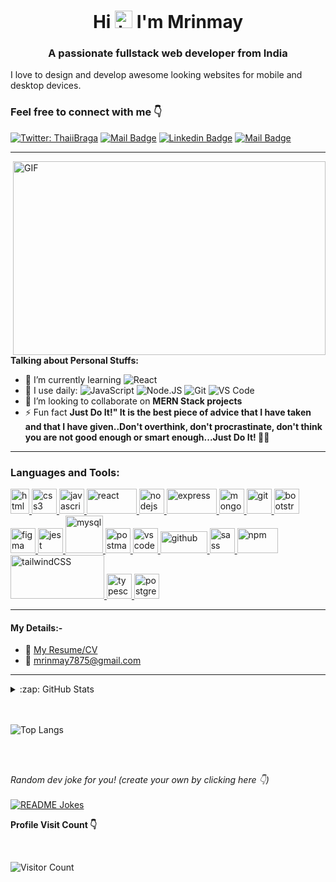 <h1 align="center">Hi  <img src="https://user-images.githubusercontent.com/1303154/88677602-1635ba80-d120-11ea-84d8-d263ba5fc3c0.gif" width="28px" alt="hi"> I'm Mrinmay</h1>
<h3 align="center">A passionate fullstack web  developer from India</h3>

I love to design and develop awesome looking websites for mobile and desktop devices.



<h3 >Feel free to connect with me 👇</h3>


[![Twitter: ThaiiBraga](https://img.shields.io/twitter/follow/iam_Mrinmay?style=social)](https://twitter.com/iam_Mrinmay)
[![Mail Badge](https://img.shields.io/badge/-MrinmaySantra-c0392b?style=flat&labelColor=c0392b&logo=gmail&logoColor=white)](mailto:mrinmay7875@gmail.com) [![Linkedin Badge](https://img.shields.io/badge/-MrinmaySantra-0e76a8?style=flat&labelColor=0e76a8&logo=linkedin&logoColor=white)](https://www.linkedin.com/in/mrinmay-santra/)  [![Mail Badge](https://img.shields.io/badge/-@MrinmaySantra-e84393?style=flat&labelColor=e84393&logo=instagram&logoColor=white)](https://www.instagram.com/mrinmay.santra1/)

  
<hr>

 
 <img align="right" alt="GIF" src="https://github.com/mrinmay-santra/mrinmay-santra/blob/main/code.gif?raw=true" width="500" height="310" /> 



**Talking about Personal Stuffs:**

- 🌱 I’m currently learning 
  ![React](https://img.shields.io/badge/-React-3b2e5a?style=plastic&logo=react)
- 🚀 I use daily:   ![JavaScript](https://img.shields.io/badge/-JavaScript-black?style=plastic&logo=javascript)
![Node.JS](https://img.shields.io/badge/-Node.JS-black?style=plastic&logo=Node.js)
  ![Git](https://img.shields.io/badge/-Git-black?style=plastic&logo=git)
  ![VS Code](https://img.shields.io/badge/-VS%20Code-007ACC?style=plastic&logo=visual-studio-code)
- 👯 I’m looking to collaborate on **MERN Stack projects**
- ⚡ Fun fact **Just Do It!" It is the best piece of advice that I have taken and that I have given..Don't overthink, don't procrastinate, don't think you are not good enough or smart enough...Just Do It! 💪💪**




<hr>

  


<h3 align="left">Languages and Tools:</h3>
<p align="left">  <a style="margin-right:20px, padding-left: 20px"  href="https://www.w3.org/html/" target="_blank"> <img src="https://www.vectorlogo.zone/logos/w3_html5/w3_html5-icon.svg" alt="html5" width="30" height="40"/> </a><a style="margin-right:20px, padding-left: 20px" href="https://www.w3schools.com/css/" target="_blank"> <img src="https://img.icons8.com/color/240/000000/css3.png" alt="css3" width="40" height="40"/> </a> <a style="margin-right:20px, padding-left: 20px"  href="https://developer.mozilla.org/en-US/docs/Web/JavaScript" target="_blank"> <img src="https://img.icons8.com/color/144/000000/javascript.png" alt="javascript" width="40" height="40"/> </a><a style="margin-right:20px, padding-left: 20px"  href="https://reactjs.org/" target="_blank"> <img src="https://www.vectorlogo.zone/logos/reactjs/reactjs-ar21.svg" alt="react" width="80" height="40"/> </a><a style="margin-right:20px, padding-left: 20px"  href="https://nodejs.org" target="_blank"> <img src="https://img.icons8.com/color/144/000000/nodejs.png" alt="nodejs" width="40" height="40"/> </a><a style="margin-right:20px, padding-left: 20px"  href="https://expressjs.com" target="_blank"> <img src="https://www.vectorlogo.zone/logos/expressjs/expressjs-ar21.svg" alt="express" width="80" height="40"/> </a><a style="margin-right:20px, padding-left: 20px"  href="https://www.mongodb.com/" target="_blank"> <img src="https://img.icons8.com/color/144/000000/mongodb.png" alt="mongodb" width="40" height="40"/> </a><a style="margin-right:20px, padding-left: 20px"  href="https://git-scm.com/" target="_blank"> <img src="https://www.vectorlogo.zone/logos/git-scm/git-scm-icon.svg" alt="git" width="40" height="40"/> </a><a style="margin-right:20px, padding-left: 20px"  href="https://getbootstrap.com" target="_blank"> <img src="https://img.icons8.com/color/144/000000/bootstrap.png" alt="bootstrap" width="40" height="40"/> </a><a style="margin-right:20px, padding-left: 20px"  href="https://www.figma.com/" target="_blank"> <img src="https://www.vectorlogo.zone/logos/figma/figma-icon.svg" alt="figma" width="40" height="40"/> </a><a style="margin-right:20px, padding-left: 20px"  href="https://jestjs.io" target="_blank"> <img src="https://www.vectorlogo.zone/logos/jestjsio/jestjsio-icon.svg" alt="jest" width="40" height="40"/> </a><a style="margin-right:20px, padding-left: 20px"  href="https://www.mysql.com/" target="_blank"> <img src="https://www.vectorlogo.zone/logos/mysql/mysql-official.svg" alt="mysql" width="60" height="60"/> </a><a style="margin-right:20px, padding-left: 20px"  href="https://postman.com" target="_blank"> <img src="https://www.vectorlogo.zone/logos/getpostman/getpostman-icon.svg" alt="postman" width="40" height="40"/> </a><a style="margin-right:20px, padding-left: 20px"  href="https://code.visualstudio.com/" target="_blank"> <img src="https://img.icons8.com/fluent/144/000000/visual-studio-code-2019.png" alt="vscode" width="40" height="40"/> </a><a style="margin-right:20px, padding-left: 20px"  href="https://github.com/" target="_blank"> <img src="https://www.vectorlogo.zone/logos/github/github-ar21.svg" alt="github" width="75" height="35"/> </a><a style="margin-right:20px, padding-left: 20px"  href="https://sass-lang.com" target="_blank"> <img src="https://www.vectorlogo.zone/logos/sass-lang/sass-lang-icon.svg" alt="sass" width="40" height="40"/> </a>
<a style="margin-right:20px, padding-left: 20px"  href="https://www.npmjs.com/" target="_blank"> <img src="https://www.vectorlogo.zone/logos/npmjs/npmjs-ar21.svg" alt="npm" width="65" height="40"/> </a></a>
<a style="margin-right:20px, padding-left: 20px"  href="https://tailwindcss.com/" target="_blank"> <img src="https://www.vectorlogo.zone/logos/tailwindcss/tailwindcss-ar21.svg" alt="tailwindCSS" width="150" height="70"/> </a> 
<a style="margin-right:20px, padding-left: 20px"  href="https://www.typescriptlang.org/" target="_blank"> <img src="https://www.vectorlogo.zone/logos/typescriptlang/typescriptlang-icon.svg" alt="typescript" width="40" height="40"/> </a> 
<a style="margin-right:20px, margin-left: 30px,padding-left: 40px"  href="https://www.postgresql.org/" target="_blank"> <img src="https://www.vectorlogo.zone/logos/postgresql/postgresql-icon.svg" alt="postgress" width="40" height="40" target="_blank"/> </a> 
</p>

<hr>



#### My Details:-

- :paperclip: [My Resume/CV](https://drive.google.com/file/d/1PUmM1VRl7DzlhgnvN9GfFnkZuV_-h7jD/view)
- :email: mrinmay7875@gmail.com

<hr>

   

<details>
  <summary>:zap: GitHub Stats</summary>

<p align="left"> <img src="https://github-readme-stats.vercel.app/api?username=mrinmay-santra&show_icons=true&theme=gotham" alt="mrinmay-santra" />


</details>

<br>
<br>

![Top Langs](https://github-readme-stats.vercel.app/api/top-langs/?username=mrinmay-santra&hide=TeX&layout=compact)

<br>
<br>


<i>Random dev joke for you! (create your own by clicking here 👇)</i><br>
<br>
<a href="https://readme-jokes.vercel.app"><img align="center" src="https://readme-jokes.vercel.app/api?bgColor=%23073b4c&textColor=%2306d6a0&aColor=%2306d6a0&borderColor=%2306d6a0" alt="README Jokes"></a>


**Profile Visit Count 👇**

<br>

![Visitor Count](https://profile-counter.glitch.me/{mrinmay-santra}/count.svg)

